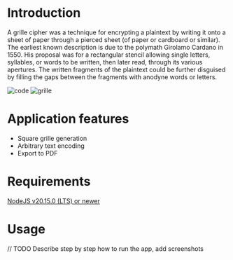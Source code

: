 # Introduction
A grille cipher was a technique for encrypting a plaintext by writing it onto a sheet of paper through a pierced sheet (of paper or cardboard or similar). The earliest known description is due to the polymath Girolamo Cardano in 1550. His proposal was for a rectangular stencil allowing single letters, syllables, or words to be written, then later read, through its various apertures. The written fragments of the plaintext could be further disguised by filling the gaps between the fragments with anodyne words or letters.

![code](https://upload.wikimedia.org/wikipedia/commons/8/8a/Tangiers1.png)
![grille](https://upload.wikimedia.org/wikipedia/commons/b/b9/Tangiers2.png)

# Application features
- Square grille generation
- Arbitrary text encoding
- Export to PDF

# Requirements
[NodeJS v20.15.0 (LTS) or newer](https://nodejs.org/en/download/package-manager)

# Usage
// TODO Describe step by step how to run the app, add screenshots